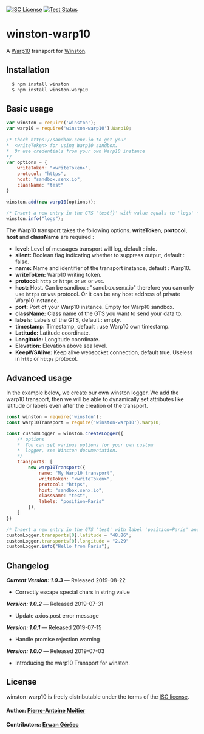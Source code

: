[![ISC License][license-image]][license-url]
[![Test Status][test-image]][test-url]

# winston-warp10

A [Warp10][0] transport for [Winston][1].

## Installation

``` bash
  $ npm install winston
  $ npm install winston-warp10
```

## Basic usage
``` js
var winston = require('winston');
var warp10 = require('winston-warp10').Warp10;
  
/* Check https://sandbox.senx.io to get your 
*  <writeToken> for using Warp10 sandbox.
*  Or use credentials from your own Warp10 instance
*/ 
var options = {
    writeToken: "<writeToken>",
    protocol: "https",    
    host: "sandbox.senx.io",
    className: "test"
}

winston.add(new warp10(options));
  
/* Insert a new entry in the GTS 'test{}' with value equals to 'logs' */
winston.info("logs");
```

The Warp10 transport takes the following options. **writeToken**, **protocol**, **host** and **className** are required :

* __level:__ Level of messages transport will log, default : info.
* __silent:__ Boolean flag indicating whether to suppress output, default : false.
* __name:__ Name and identifier of the transport instance, default : Warp10.
* __writeToken:__ Warp10 writing token.
* __protocol:__ ```http``` or ```https``` or ```ws``` or ```wss```.
* __host:__ Host. Can be sandbox : "sandbox.senx.io" therefore you can only use ```https``` or ```wss``` protocol. Or it can be any host address of private Warp10 instance.
* __port:__ Port of your Warp10 instance. Empty for Warp10 sandbox.
* __className:__ Class name of the GTS you want to send your data to.
* __labels:__ Labels of the GTS, default : empty.
* __timestamp:__ Timestamp, default : use Warp10 own timestamp.
* __Latitude:__ Latitude coordinate.
* __Longitude:__ Longitude coordinate.
* __Elevation:__ Elevation above sea level.
* __KeepWSAlive:__ Keep alive websocket connection, default true. Useless in ```http``` or ```https``` protocol.


## Advanced usage

In the example below, we create our own winston logger. We add the warp10 transport, then we will be able to dynamically set attributes like latitude or labels even after the creation of the transport.  

``` js
const winston = require('winston');
const warp10Transport = require('winston-warp10').Warp10;

const customLogger = winston.createLogger({
    /* options 
    *  You can set various options for your own custom
    *  logger, see Winston documentation.
    */
    transports: [
        new warp10Transport({
            name: "My Warp10 transport",
            writeToken: "<writeToken>",
            protocol: "https",
            host: "sandbox.senx.io",
            className: "test",
            labels: "position=Paris"
        }),
    ] 
})

/* Insert a new entry in the GTS 'test' with label 'position=Paris' and value equals to 'Hello from Paris', at Eiffel Tower's geographic position */
customLogger.transports[0].latitude = "48.86";
customLogger.transports[0].longitude = "2.29"
customLogger.info("Hello from Paris");
```

Changelog
---------
***Current Version: 1.0.3*** — Released 2019-08-22

* Correctly escape special chars in string value

***Version: 1.0.2*** — Released 2019-07-31

* Update axios.post error message

***Version: 1.0.1*** — Released 2019-07-15

* Handle promise rejection warning

***Version: 1.0.0*** — Released 2019-07-03

* Introducing the warp10 Transport for winston.


## License

winston-warp10 is freely distributable under the terms of the [ISC license][license-url].


#### Author: [Pierre-Antoine Moitier](https://github.com/Pierre-AntoineM)
#### Contributors: [Erwan Géréec](https://github.com/wawanopoulos)

[0]: https://www.warp10.io/
[1]: https://github.com/winstonjs/winston

[license-image]: http://img.shields.io/badge/license-ISC-blue.svg?style=flat
[license-url]: LICENSE

[test-image]: https://img.shields.io/badge/Abstract%20winston%20transport%20test-passing-green.svg
[test-url]: test/winston-warp10-test.js
